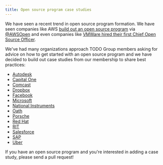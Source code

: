 ```yaml
---
title: Open source program case studies
---
```


We have seen a recent trend in open source program formation. We have seen companies like AWS [build out an open source program](http://fortune.com/2016/12/01/amazon-open-source-guru/) via [@AWSOpen](https://twitter.com/AWSOpen) and even companies like [VMWare hired their first Chief Open Source Officer](https://thenewstack.io/makers-dirk-hohndel-vmware-role-open-source-commercial-software/).

We've had many organizations approach TODO Group members asking for advice on how to get started with an open source program and we have decided to build out case studies from our membership to share best practices:

* [Autodesk](autodesk)
* [Capital One](capitalone)
* [Comcast](comcast)
* [Dropbox](dropbox)
* [Facebook](facebook)
* [Microsoft](microsoft)
* [National Instruments](ni)
* [Oath](oath)
* [Porsche](porsche)
* [Red Hat](redhat)
* [RIT](rit)
* [Salesforce](salesforce)
* [SAP](sap)
* [Uber](uber)

If you have an open source program and you're interested in adding a case study, please send a pull request!
